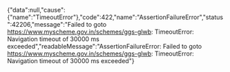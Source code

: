 {"data":null,"cause":{"name":"TimeoutError"},"code":422,"name":"AssertionFailureError","status":42206,"message":"Failed to goto https://www.myscheme.gov.in/schemes/ggs-glwb: TimeoutError: Navigation timeout of 30000 ms exceeded","readableMessage":"AssertionFailureError: Failed to goto https://www.myscheme.gov.in/schemes/ggs-glwb: TimeoutError: Navigation timeout of 30000 ms exceeded"}